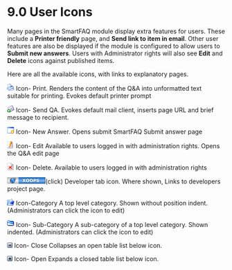 # 9.0 User Icons

Many pages in the SmartFAQ module display extra features for users. These include a **Printer friendly** page, and **Send link to item in email**. Other user features are also be displayed if the module is configured to allow users to **Submit new answers**. Users with Administrator rights will also see **Edit** and **Delete** icons against published items.

Here are all the available icons, with links to explanatory pages.


![image001.png](../../assets/print.gif) Icon- Print. Renders the content of the Q&A into unformatted text suitable for printing. Evokes default printer prompt

![image001.png](../../assets/friend.gif) Icon- Send QA. Evokes default mail client, inserts page URL and brief message to recipient.

![image001.png](../../assets/newanswer.gif) Icon- New Answer. Opens submit SmartFAQ Submit answer page

![image001.png](../../assets/edit.gif) Icon- Edit Available to users logged in with administration rights. Opens the Q&A edit page

![image001.png](../../assets/delete.gif) Icon- Delete. Available to users logged in with administration rights

![image001.png](../../assets/xoopsmicrobutton.gif)(click) Developer tab icon. Where shown, Links to developers project page.

![image001.png](../../assets/cat.gif) Icon-Category A top level category. Shown without position indent. (Administrators can click the icon to edit)

![image001.png](../../assets/subcat.gif) Icon- Sub-Category A sub-category of a top level category. Shown indented. (Administrators can click the icon to edit)

![image001.png](../../assets/close12.gif) Icon- Close Collapses an open table list below icon.

![image001.png](../../assets/open12.gif) Icon- Open Expands a closed table list below icon.